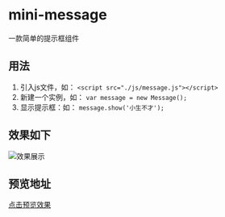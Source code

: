 # mini-message
一款简单的提示框组件
## 用法
1. 引入js文件，如：
```<script src="./js/message.js"></script>```
2. 新建一个实例，如：
```var message = new Message();```
3. 显示提示框：如：
```message.show('小生不才');```
## 效果如下
![效果展示](./img/domo.png)
## 预览地址
[点击预览效果](https://zhongzhifa.github.io/mini-message/)